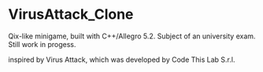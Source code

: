 # VirusAttack_Clone
Qix-like minigame, built with C++/Allegro 5.2.
Subject of an university exam.
Still work in progess.

inspired by Virus Attack, which was developed by Code This Lab S.r.l.
